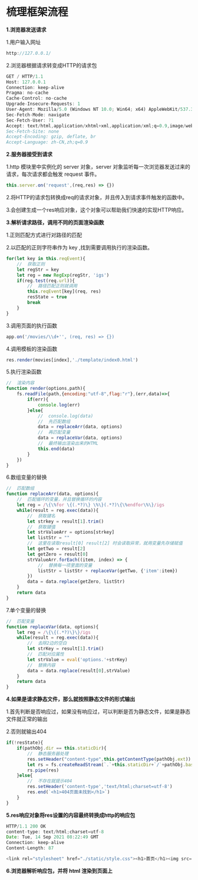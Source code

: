 # 梳理框架流程

**1.浏览器发送请求**

1.用户输入网址

```javascript
http://127.0.0.1/
```

2.浏览器根据请求转变成HTTP的请求包

```javascript
GET / HTTP/1.1
Host: 127.0.0.1
Connection: keep-alive
Pragma: no-cache
Cache-Control: no-cache
Upgrade-Insecure-Requests: 1
User-Agent: Mozilla/5.0 (Windows NT 10.0; Win64; x64) AppleWebKit/537.36 (KHTML, like Gecko) Chrome/76.0.3809.132 Safari/537.36
Sec-Fetch-Mode: navigate
Sec-Fetch-User: ?1
Accept: text/html,application/xhtml+xml,application/xml;q=0.9,image/webp,image/apng,*/*;q=0.8,application/signed-exchange;v=b3
Sec-Fetch-Site: none
Accept-Encoding: gzip, deflate, br
Accept-Language: zh-CN,zh;q=0.9
```

**2.服务器接受到请求**

1.http 模块里中实例化的 server 对象，server 对象监听每一次浏览器发送过来的请求，每次请求都会触发 request 事件。

```javascript
this.server.on('request',(req,res) => {})
```

2.将HTTP的请求包转换成req的请求对象，并且传入到请求事件触发的函数中。

3.会创建生成一个res响应对象，这个对象可以帮助我们快速的实现HTTP响应。

**3.解析请求路径，调用不同的页面渲染函数**

1.正则匹配方式进行对路径的匹配

2.以匹配的正则字符串作为 key ,找到需要调用执行的渲染函数。

```javascript
for(let key in this.reqEvent){
    //  获取正则
    let regStr = key
    let reg = new RegExp(regStr, 'igs')
    if(reg.test(req.url)){
        //  路径匹配正则就调用
        this.reqEvent[key](req, res)
        resState = true
        break
    }
}
```

3.调用页面的执行函数

```javascript
app.on('/movies/\\d+'', (req, res) => {})
```

4.调用模板的渲染函数

```javascript
res.render(movies[index],'./template/index0.html')
```

5.执行渲染函数

```javascript
//  渲染内容
function render(options,path){
    fs.readFile(path,{encoding:"utf-8",flag:"r"},(err,data)=>{
        if(err){
            console.log(err)
        }else{
            //  console.log(data)
            //  先匹配数组
            data = replaceArr(data, options)
            //  再匹配变量
            data = replaceVar(data, options)
            //  最终输出渲染出来的HTML
            this.end(data)
        }
    })
}
```

6.数组变量的替换

```javascript
//  匹配数组
function replaceArr(data, options){
    //  匹配循环的变量，并且替换循环的内容
    let reg = /\{\%for \{(.*?)\} \%\}(.*?)\{\%endfor\%\}/igs
    while(result = reg.exec(data)){
        //  获取键名
        let strkey = result[1].trim()
        //  获取键值
        let strValueArr = options[strkey]
        let listStr = ""
        //  这里在读取result[0] result[2] 时会读取异常，就用变量先存储赋值
        let getTwo = result[2]
        let getZero = result[0]
        strValueArr.forEach((item, index) => {
            //  替换每一项里面的变量
            listStr = listStr + replaceVar(getTwo, {'item':item})
        })
        data = data.replace(getZero, listStr)
    }
    return data
}
```

7.单个变量的替换

```javascript
//  匹配变量
function replaceVar(data, options){
    let reg = /\{\{(.*?)\}\}/igs
    while(result = reg.exec(data)){
        //  去除2边的空白
        let strKey = result[1].trim()
        //  匹配对应属性
        let strValue = eval('options.'+strKey)
        //  替换内容
        data = data.replace(result[0],strValue)
    }
    return data
}
```

**4.如果是请求静态文件，那么就按照静态文件的形式输出**

1.首先判断是否响应过，如果没有响应过，可以判断是否为静态文件，如果是静态文件就正常的输出

2.否则就输出404

```javascript
if(!resState){
    if(pathObj.dir == this.staticDir){
        //  静态服务器处理
        res.setHeader("content-type",this.getContentType(pathObj.ext))
        let rs = fs.createReadStream(`.`+this.staticDir+`/`+pathObj.base)
        rs.pipe(res)
    }else{
        //  不存在就提示404
        res.setHeader('content-type','text/html;charset=utf-8')
        res.end(`<h1>404页面未找到</h1>`)
    }
}
```

**5.res响应对象将res设置的内容最终转换成http的响应包**

```javascript
HTTP/1.1 200 OK
content-type: text/html;charset=utf-8
Date: Tue, 14 Sep 2021 08:22:49 GMT
Connection: keep-alive
Content-Length: 87

<link rel="stylesheet" href="./static/style.css"><h1>首页</h1><img src='./abc/a.jpg'>
```

**6.浏览器解析响应包，并将 html 渲染到页面上**

